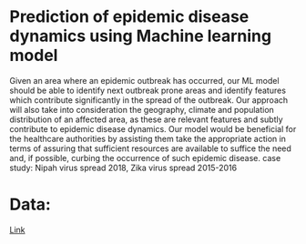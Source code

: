 # Prediction of epidemic disease dynamics using Machine learning model

Given an area where an epidemic outbreak has occurred, our ML model should be able to identify next outbreak prone areas and identify features which contribute significantly in the spread of the outbreak. Our approach will also take into consideration the geography, climate and population distribution of an affected area, as these are relevant features and subtly contribute to epidemic disease dynamics. Our model would be beneficial for the healthcare authorities by assisting them take the appropriate action in terms of assuring that sufficient resources are available to suffice the need and, if possible, curbing the occurrence of such epidemic disease. case study: Nipah virus spread 2018, Zika virus spread 2015-2016

# Data:

[Link](https://github.com/abhijitmjj/Prediction-of-epidemic-disease-dynamics-using-Machine-learning-model/blob/master/pkl/11_features_engineered.pkl)
